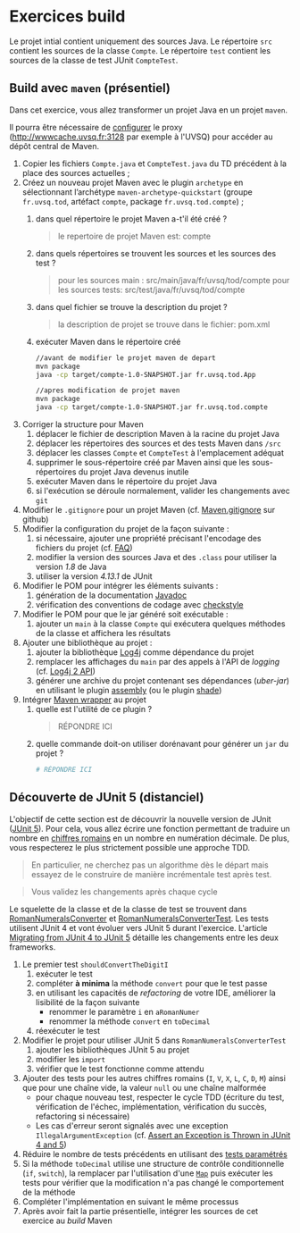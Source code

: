 # Exercices build

Le projet intial contient uniquement des sources Java.
Le répertoire `src` contient les sources de la classe `Compte`.
Le répertoire `test` contient les sources de la classe de test JUnit `CompteTest`.

## Build avec `maven` (présentiel)
Dans cet exercice, vous allez transformer un projet Java en un projet `maven`.

Il pourra être nécessaire de [configurer](http://maven.apache.org/guides/mini/guide-proxies.html) le proxy (http://wwwcache.uvsq.fr:3128 par exemple à l'UVSQ) pour accéder au dépôt central de Maven.

1. Copier les fichiers `Compte.java` et `CompteTest.java` du TD précédent à la place des sources actuelles ;
1. Créez un nouveau projet Maven avec le plugin `archetype` en sélectionnant l’archétype `maven-archetype-quickstart` (groupe `fr.uvsq.tod`, artéfact `compte`, package `fr.uvsq.tod.compte`) ;
    1. dans quel répertoire le projet Maven a-t'il été créé ?
        > le repertoire de projet Maven est: compte

    1. dans quels répertoires se trouvent les sources et les sources des test ?
        > pour les sources main :	src/main/java/fr/uvsq/tod/compte
          pour les sources tests:	src/test/java/fr/uvsq/tod/compte

    1. dans quel fichier se trouve la description du projet ?
        > la description de projet se trouve dans le fichier: pom.xml

    1. exécuter Maven dans le répertoire créé
        ```bash
        //avant de modifier le projet maven de depart
        mvn package
        java -cp target/compte-1.0-SNAPSHOT.jar fr.uvsq.tod.App 

        //apres modification de projet maven
        mvn package
        java -cp target/compte-1.0-SNAPSHOT.jar fr.uvsq.tod.compte
        ```
1. Corriger la structure pour Maven
    1. déplacer le fichier de description Maven à la racine du projet Java
    1. déplacer les répertoires des sources et des tests Maven dans `/src`
    1. déplacer les classes `Compte` et `CompteTest` à l'emplacement adéquat
    1. supprimer le sous-répertoire créé par Maven ainsi que les sous-répertoires du projet Java devenus inutile
    1. exécuter Maven dans le répertoire du projet Java
    1. si l'exécution se déroule normalement, valider les changements avec `git`
1. Modifier le `.gitignore` pour un projet Maven (cf. [Maven.gitignore](https://github.com/github/gitignore/blob/master/Maven.gitignore) sur github)
1. Modifier la configuration du projet de la façon suivante :
    1. si nécessaire, ajouter une propriété précisant l'encodage des fichiers du projet (cf. [FAQ](https://maven.apache.org/general.html))
    1. modifier la version des sources Java et des `.class` pour utiliser la version *1.8* de Java
    1. utiliser la version *4.13.1* de JUnit
1. Modifier le POM pour intégrer les éléments suivants :
    1. génération de la documentation [Javadoc](http://maven.apache.org/plugins/maven-javadoc-plugin/)
    1. vérification des conventions de codage avec [checkstyle](http://maven.apache.org/plugins/maven-checkstyle-plugin/)
1.  Modifier le POM pour que le jar généré soit exécutable :
    1. ajouter un `main` à la classe `Compte` qui exécutera quelques méthodes de la classe et affichera les résultats
1. Ajouter une bibliothèque au projet :
    1. ajouter la bibliothèque [Log4j](http://logging.apache.org/log4j/2.x/index.html) comme dépendance du projet
    1. remplacer les affichages du `main` par des appels à l'API de *logging* (cf. [Log4j 2 API](http://logging.apache.org/log4j/2.x/manual/api.html))
    1. générer une archive du projet contenant ses dépendances (*uber-jar*) en utilisant le plugin [assembly](http://maven.apache.org/plugins/maven-assembly-plugin/) (ou le plugin [shade](https://maven.apache.org/plugins/maven-shade-plugin/))
1. Intégrer [Maven wrapper](https://github.com/takari/maven-wrapper) au projet
    1. quelle est l'utilité de ce plugin ?
        > RÉPONDRE ICI
    1. quelle commande doit-on utiliser dorénavant pour générer un `jar` du projet ?
        ```bash
        # RÉPONDRE ICI
        ```

## Découverte de JUnit 5 (distanciel)
L'objectif de cette section est de découvrir la nouvelle version de JUnit ([JUnit 5](https://junit.org/junit5/)).
Pour cela, vous allez écrire une fonction permettant de traduire un nombre en [chiffres romains](https://fr.wikipedia.org/wiki/Num%C3%A9ration_romaine) en un nombre en numération décimale.
De plus, vous respecterez le plus strictement possible une approche TDD.

> En particulier, ne cherchez pas un algorithme dès le départ mais essayez de le construire de manière incrémentale test après test.

> Vous validez les changements après chaque cycle

Le squelette de la classe et de la classe de test se trouvent dans [RomanNumeralsConverter](src/fr/uvsq/tod/kata/RomanNumeralsConverter.java) et [RomanNumeralsConverterTest](test/fr/uvsq/tod/kata/RomanNumeralsConverterTest.java).
Les tests utilisent JUnit 4 et vont évoluer vers JUnit 5 durant l'exercice.
L'article [Migrating from JUnit 4 to JUnit 5](https://blogs.oracle.com/javamagazine/migrating-from-junit-4-to-junit-5-important-differences-and-benefits) détaille les changements entre les deux frameworks.

1. Le premier test `shouldConvertTheDigitI`
    1. exécuter le test
    1. compléter **à minima** la méthode `convert` pour que le test passe
    1. en utilisant les capacités de *refactoring* de votre IDE, améliorer la lisibilité de la façon suivante
        * renommer le paramètre `i` en `aRomanNumer`
        * renommer la méthode `convert` en `toDecimal`
    1. réexécuter le test
1. Modifier le projet pour utiliser JUnit 5 dans `RomanNumeralsConverterTest`
    1. ajouter les bibliothèques JUnit 5 au projet
    1. modifier les `import`
    1. vérifier que le test fonctionne comme attendu
1. Ajouter des tests pour les autres chiffres romains (`I`, `V`, `X`, `L`, `C`, `D`, `M`) ainsi que pour une chaîne vide, la valeur `null` ou une chaîne malformée
    * pour chaque nouveau test, respecter le cycle TDD (écriture du test, vérification de l'échec, implémentation, vérification du succès, refactoring si nécessaire)
    * Les cas d'erreur seront signalés avec une exception `IllegalArgumentException` (cf. [Assert an Exception is Thrown in JUnit 4 and 5](https://www.baeldung.com/junit-assert-exception))
1. Réduire le nombre de tests précédents en utilisant des [tests paramétrés](https://junit.org/junit5/docs/current/user-guide/#writing-tests-parameterized-tests)
1. Si la méthode `toDecimal` utilise une structure de contrôle conditionnelle (`if`, `switch`), la remplacer par l'utilisation d'une [`Map`](https://docs.oracle.com/en/java/javase/11/docs/api/java.base/java/util/Map.html) puis exécuter les tests pour vérifier que la modification n'a pas changé le comportement de la méthode
1. Compléter l'implémentation en suivant le même processus
1. Après avoir fait la partie présentielle, intégrer les sources de cet exercice au *build* Maven 
